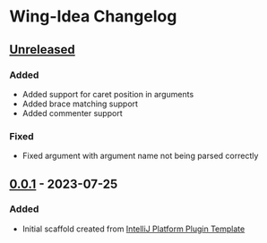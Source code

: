 <!-- Keep a Changelog guide -> https://keepachangelog.com -->

# Wing-Idea Changelog

## [Unreleased]

### Added
- Added support for caret position in arguments
- Added brace matching support
- Added commenter support

### Fixed
- Fixed argument with argument name not being parsed correctly

## [0.0.1] - 2023-07-25

### Added
- Initial scaffold created from [IntelliJ Platform Plugin Template](https://github.com/JetBrains/intellij-platform-plugin-template)

[Unreleased]: https://github.com/olivernybroe/Wing-Idea/compare/v0.0.1...HEAD
[0.0.1]: https://github.com/olivernybroe/Wing-Idea/commits/v0.0.1
